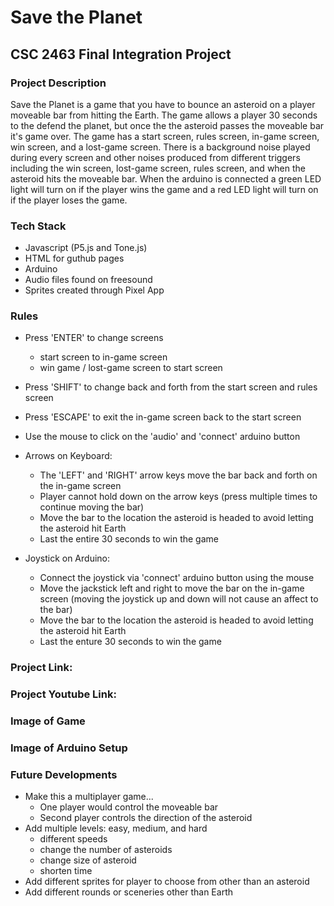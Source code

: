 # Save the Planet
## CSC 2463 Final Integration Project
### Project Description
Save the Planet is a game that you have to bounce an asteroid on a player moveable bar from hitting the Earth. The game allows a player 30 seconds to the defend the planet, but once the the asteroid passes the moveable bar it's game over. The game has a start screen, rules screen, in-game screen, win screen, and a lost-game screen. There is a background noise played during every screen and other noises produced from different triggers including the win screen, lost-game screen, rules screen, and when the asteroid hits the moveable bar.
When the arduino is connected a green LED light will turn on if the player wins the game and a red LED light will turn on if the player loses the game.

### Tech Stack
- Javascript (P5.js and Tone.js)
- HTML for guthub pages
- Arduino
- Audio files found on freesound
- Sprites created through Pixel App

### Rules
- Press 'ENTER' to change screens
  - start screen to in-game screen
  - win game / lost-game screen to start screen
- Press 'SHIFT' to change back and forth from the start screen and rules screen
- Press 'ESCAPE' to exit the in-game screen back to the start screen
- Use the mouse to click on the 'audio' and 'connect' arduino button

- Arrows on Keyboard:
  - The 'LEFT' and 'RIGHT' arrow keys move the bar back and forth on the in-game screen
  - Player cannot hold down on the arrow keys (press multiple times to continue moving the bar)
  - Move the bar to the location the asteroid is headed to avoid letting the asteroid hit Earth
  - Last the entire 30 seconds to win the game
  
- Joystick on Arduino:
  - Connect the joystick via 'connect' arduino button using the mouse
  - Move the jackstick left and right to move the bar on the in-game screen (moving the joystick up and down will not cause an affect to the bar)
  - Move the bar to the location the asteroid is headed to avoid letting the asteroid hit Earth
  - Last the enture 30 seconds to win the game

### Project Link:
### Project Youtube Link:
### Image of Game

### Image of Arduino Setup

### Future Developments
- Make this a multiplayer game...
  - One player would control the moveable bar 
  - Second player controls the direction of the asteroid
- Add multiple levels: easy, medium, and hard
  - different speeds
  - change the number of asteroids
  - change size of asteroid
  - shorten time 
- Add different sprites for player to choose from other than an asteroid
- Add different rounds or sceneries other than Earth
